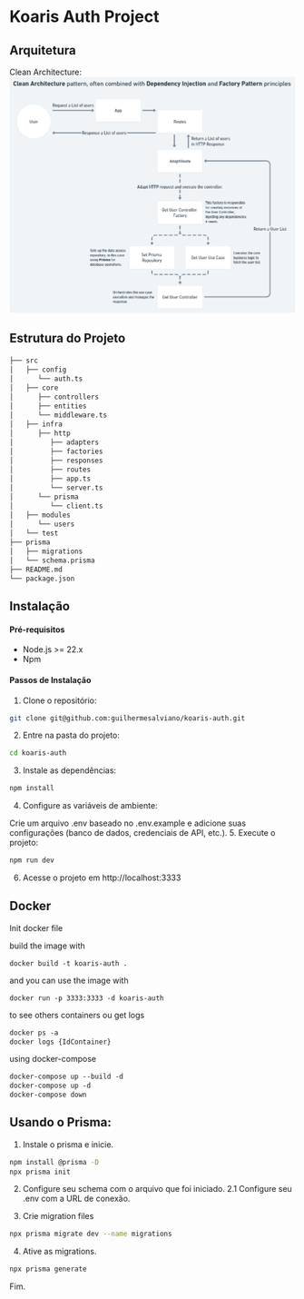 # Koaris Auth Project
## Arquitetura
Clean Architecture:
<img src="./.docs/architecture.PNG" alt="Arquitetura" >
## Estrutura do Projeto
```plaintext
├── src
│   ├── config
│      └── auth.ts
│   ├── core
│      ├── controllers
│      ├── entities
│      └── middleware.ts
│   ├── infra
│      ├── http
│         ├── adapters
│         ├── factories
│         ├── responses
│         ├── routes
│         ├── app.ts
│         └── server.ts
│      └── prisma
│         └── client.ts
│   ├── modules
│      └── users
│   └── test
├── prisma
│   ├── migrations
│   └── schema.prisma
├── README.md
└── package.json
```

## Instalação
#### Pré-requisitos
- Node.js >= 22.x
- Npm

#### Passos de Instalação
1. Clone o repositório:
```bash
git clone git@github.com:guilhermesalviano/koaris-auth.git
```
2. Entre na pasta do projeto:
```bash
cd koaris-auth
```
3. Instale as dependências:
```bash
npm install
```
4. Configure as variáveis de ambiente:

Crie um arquivo .env baseado no .env.example e adicione suas configurações (banco de dados, credenciais de API, etc.).
5. Execute o projeto:
```bash
npm run dev
```
6. Acesse o projeto em http://localhost:3333

## Docker

Init docker file

build the image with
```shellscript
docker build -t koaris-auth .
```

and you can use the image with
```shellscript
docker run -p 3333:3333 -d koaris-auth
```

to see others containers ou get logs
```shellscript
docker ps -a
docker logs {IdContainer}
```

using docker-compose
```shellscript
docker-compose up --build -d
docker-compose up -d
docker-compose down
```

## Usando o Prisma:
1. Instale o prisma e inicie.
```bash
npm install @prisma -D
npx prisma init
```
2. Configure seu schema com o arquivo que foi iniciado.
2.1 Configure seu .env com a URL de conexão.

3. Crie migration files
```bash
npx prisma migrate dev --name migrations
```
4. Ative as migrations. 
```bash
npx prisma generate
```
Fim.